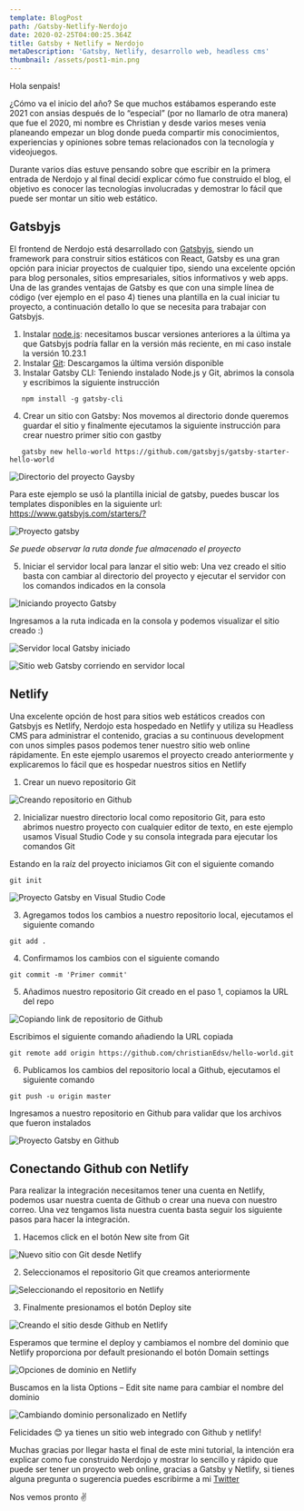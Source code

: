 ```yaml
---
template: BlogPost
path: /Gatsby-Netlify-Nerdojo
date: 2020-02-25T04:00:25.364Z
title: Gatsby + Netlify = Nerdojo
metaDescription: 'Gatsby, Netlify, desarrollo web, headless cms'
thumbnail: /assets/post1-min.png
---
```

Hola senpais!

¿Cómo va el inicio del año? Se que muchos estábamos esperando este 2021 con ansias después de lo “especial” (por no llamarlo de otra manera) que fue el 2020, mi nombre es Christian y desde varios meses venia planeando empezar un blog donde pueda compartir mis conocimientos, experiencias y opiniones sobre temas relacionados con la tecnología y videojuegos.

Durante varios días estuve pensando sobre que escribir en la primera entrada de Nerdojo y al final decidí explicar cómo fue construido el blog, el objetivo es conocer las tecnologías involucradas y demostrar lo fácil que puede ser montar un sitio web estático.

## Gatsbyjs

El frontend de Nerdojo está desarrollado con [Gatsbyjs](https://www.gatsbyjs.com), siendo un framework para construir sitios estáticos con React, Gatsby es una gran opción para iniciar proyectos de cualquier tipo, siendo una excelente opción para blog personales, sitios empresariales, sitios informativos y web apps. Una de las grandes ventajas de Gatsby es que con una simple línea de código (ver ejemplo en el paso 4) tienes una plantilla en la cual iniciar tu proyecto, a continuación detallo lo que se necesita para trabajar con Gatsbyjs.

1. Instalar [node.js](https://nodejs.org/en/download/releases/): necesitamos buscar versiones anteriores a la última ya que Gatsbyjs podría fallar en la versión más reciente, en mi caso instale la versión 10.23.1
2. Instalar [Git](https://git-scm.com/downloads): Descargamos la última versión disponible
3. Instalar Gatsby CLI: Teniendo instalado Node.js y Git, abrimos la consola y escribimos la siguiente instrucción

```
   npm install -g gatsby-cli
```

4. Crear un sitio con Gatsby: Nos movemos al directorio donde queremos guardar el sitio y finalmente ejecutamos la siguiente instrucción para crear nuestro primer sitio con gastby

```
   gatsby new hello-world https://github.com/gatsbyjs/gatsby-starter-hello-world
```

![Directorio del proyecto Gaysby](/assets/2.png "Directorio del proyecto Gaysby")

Para este ejemplo se usó la plantilla inicial de gatsby, puedes buscar los templates disponibles en la siguiente url: <https://www.gatsbyjs.com/starters/?>

![Proyecto gatsby](/assets/3.png "Proyecto gatsby")

*Se puede observar la ruta donde fue almacenado el proyecto*

5. Iniciar el servidor local para lanzar el sitio web: Una vez creado el sitio basta con cambiar al directorio del proyecto y ejecutar el servidor con los comandos indicados en la consola

![Iniciando proyecto Gatsby](/assets/5.png "Iniciando proyecto Gatsby")

Ingresamos a la ruta indicada en la consola y podemos visualizar el sitio creado :)

![Servidor local Gatsby iniciado](/assets/6.png "Servidor local Gatsby iniciado")

![Sitio web Gatsby corriendo en servidor local](/assets/7.png "Sitio web Gatsby corriendo en servidor local")

## Netlify

Una excelente opción de host para sitios web estáticos creados con Gatsbyjs es Netlify, Nerdojo esta hospedado en Netlify y utiliza su Headless CMS para administrar el contenido, gracias a su continuous development con unos simples pasos podemos tener nuestro sitio web online rápidamente. En este ejemplo usaremos el proyecto creado anteriormente y explicaremos lo fácil que es hospedar nuestros sitios en Netlify

1. Crear un nuevo repositorio Git

![Creando repositorio en Github](/assets/8.png "Creando repositorio en Github")

2. Inicializar nuestro directorio local como repositorio Git, para esto abrimos nuestro proyecto con cualquier editor de texto, en este ejemplo usamos Visual Studio Code y su consola integrada para ejecutar los comandos Git

Estando en la raíz del proyecto iniciamos Git con el siguiente comando

```
git init
```

![Proyecto Gatsby en Visual Studio Code](/assets/9.png "Proyecto Gatsby en Visual Studio Code")

3. Agregamos todos los cambios a nuestro repositorio local, ejecutamos el siguiente comando

```
git add .
```

4. Confirmamos los cambios con el siguiente comando

```
git commit -m 'Primer commit'
```

5. Añadimos nuestro repositorio Git creado en el paso 1, copiamos la URL del repo

![Copiando link de repositorio de Github](/assets/10.png "Copiando link de repositorio de Github")

Escribimos el siguiente comando añadiendo la URL copiada

```
git remote add origin https://github.com/christianEdsv/hello-world.git
```

6. Publicamos los cambios del repositorio local a Github, ejecutamos el siguiente comando

```
git push -u origin master
```

Ingresamos a nuestro repositorio en Github para validar que los archivos que fueron instalados

![Proyecto Gatsby en Github](/assets/11.png "Proyecto Gatsby en Github")

## Conectando Github con Netlify

Para realizar la integración necesitamos tener una cuenta en Netlify, podemos usar nuestra cuenta de Github o crear una nueva con nuestro correo. Una vez tengamos lista nuestra cuenta basta seguir los siguiente pasos para hacer la integración.

1. Hacemos click en el botón New site from Git

![Nuevo sitio con Git desde Netlify](/assets/12.png "Nuevo sitio con Git desde Netlify")

2. Seleccionamos el repositorio Git que creamos anteriormente

![Seleccionando el repositorio en Netlify](/assets/13.png "Seleccionando el repositorio en Netlify")

3. Finalmente presionamos el botón Deploy site

![Creando el sitio desde Github en Netlify](/assets/14.png "Creando el sitio desde Github en Netlify")

Esperamos que termine el deploy y cambiamos el nombre del dominio que Netlify proporciona por default presionando el botón Domain settings

![Opciones de dominio en Netlify](/assets/15.png "Opciones de dominio en Netlify")

Buscamos en la lista Options – Edit site name para cambiar el nombre del dominio

![Cambiando dominio personalizado en Netlify](/assets/16.png "Cambiando dominio personalizado en Netlify")

Felicidades 😊 ya tienes un sitio web integrado con Github y netlify!

Muchas gracias por llegar hasta el final de este mini tutorial, la intención era explicar como fue construido Nerdojo y mostrar lo sencillo y rápido que puede ser tener un proyecto web online, gracias a Gatsby y Netlify, si tienes alguna pregunta o sugerencia puedes escribirme a mi [Twitter](https://twitter.com/christianEdSV)

Nos vemos pronto ✌

